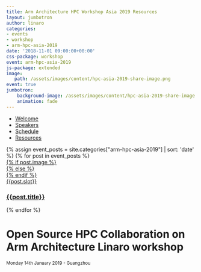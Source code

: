 ```yaml
---
title: Arm Architecture HPC Workshop Asia 2019 Resources
layout: jumbotron
author: linaro
categories:
- events
- workshop
- arm-hpc-asia-2019
date: '2018-11-01 09:00:00+00:00'
css-package: workshop
event: arm-hpc-asia-2019
js-package: extended
image:
   path: /assets/images/content/hpc-asia-2019-share-image.png
event: true
jumbotron:
    background-image: /assets/images/content/hpc-asia-2019-share-image.png
    animation: fade
---
```

<div class="row arm-hpc-row main">
<div class="container">
    <ul class="nav nav-tabs" role="tablist" id="tabbed_nav">
      <li role="presentation">
        <a href="/{% for category in page.categories %}{{category}}/{% endfor%}#welcome" role="tab" data-toggle="tab">
            Welcome
        </a>
      </li>
      <li role="presentation" class="">
        <a href="/{% for category in page.categories %}{{category}}/{% endfor%}#speakers" role="tab" data-toggle="tab">
            Speakers
        </a>
      </li>
      <li role="presentation" class="">
        <a href="/{% for category in page.categories %}{{category}}/{% endfor%}#schedule-tab" role="tab" data-toggle="tab">
            Schedule
        </a>
      </li>
      <li role="presentation" class="active">
        <a href="#" role="tab" data-toggle="tab">
            Resources
        </a>
      </li>
    </ul>
<div class="tab-content" id="tabbed_nav_content"><!--Start Tab Content-->

<!-- Start Resources Tab Panel -->
<div role="tabpanel" class="tab-pane tab-pane-legal" id="resources">
<div class="row events-row">
    {% assign event_posts = site.categories["arm-hpc-asia-2019"] | sort: 'date' %}
    {% for post in event_posts %}
        <div class="col-xs-12 col-sm-4">
            <a href="{{post.url}}">
                <div class="event-block">
                    {% if post.image %}
                        <div class="event-image lazyload" style="background: linear-gradient(to bottom right, rgba(0,0,0,0.5), rgba(0,0,0,0.5)), url('{{post.image.path}}')"></div>
                    {% else %}
                        <div class="event-image lazyload" style="background: linear-gradient(to bottom right, rgba(0,0,0,0.5), rgba(0,0,0,0.5)), url('{{page.image.path}}')"></div>
                    {% endif %}
                    <div class="slot">{{post.slot}}</div>
                    <div class="event-title">
                        <h3>{{post.title}}</h3>
                    </div>
                </div>
            </a>
        </div>
    {% endfor %}
</div>
</div><!--End Tab panel-->

</div><!--End Tab content-->
</div><!--End Container-->
</div><!--End Row-->
<div class="row no-padding arm-hpc-row top">
    <div class="container" style="background: url(/assets/images/content/hpc-asia-2019.png);background-position: center center;">
        <h1>Open Source HPC Collaboration on Arm Architecture Linaro workshop</h1>
        <small>Monday 14th January 2019 - Guangzhou</small>
    </div>
</div>


